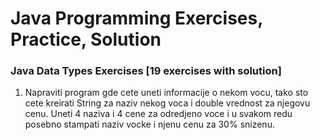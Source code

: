 # Java Programming Exercises, Practice, Solution
### Java Data Types Exercises [19 exercises with solution]

1. Napraviti program gde cete uneti informacije o nekom vocu, tako sto cete kreirati String za naziv nekog voca i double vrednost za njegovu cenu. Uneti 4 naziva i 4 cene za odredjeno voce i u svakom redu posebno stampati naziv vocke i njenu cenu za 30% snizenu.
